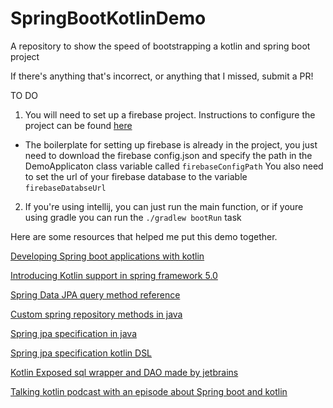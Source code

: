 # SpringBootKotlinDemo
A repository to show the speed of bootstrapping a kotlin and spring boot project

If there's anything that's incorrect, or anything that I missed, submit a PR!


TO DO

1. You will need to set up a firebase project. Instructions to configure the project can be found [here](https://firebase.google.com/docs/admin/setup)

- The boilerplate for setting up firebase is already in the project, you just need to download the firebase config.json and specify the path in the DemoApplicaton class variable called `firebaseConfigPath`
You also need to set the url of your firebase database to the variable `firebaseDatabseUrl` 

2. If you're using intellij, you can just run the main function, or if youre using gradle you can run the `./gradlew bootRun` task

Here are some resources that helped me put this demo together.


[Developing Spring boot applications with kotlin](https://spring.io/blog/2016/02/15/developing-spring-boot-applications-with-kotlin)

[Introducing Kotlin support in spring framework 5.0](https://spring.io/blog/2017/01/04/introducing-kotlin-support-in-spring-framework-5-0)

[Spring Data JPA query method reference](http://docs.spring.io/spring-data/jpa/docs/current/reference/html/#jpa.query-methods.query-creation)

[Custom spring repository methods in java](http://stackoverflow.com/questions/11880924/how-to-add-custom-method-to-spring-data-jpa)

[Spring jpa specification in java](https://spring.io/blog/2011/04/26/advanced-spring-data-jpa-specifications-and-querydsl/)

[Spring jpa specification kotlin DSL](https://github.com/consoleau/kotlin-jpa-specification-dsl)

[Kotlin Exposed sql wrapper and DAO made by jetbrains](https://github.com/JetBrains/Exposed)

[Talking kotlin podcast with an episode about Spring boot and kotlin](http://talkingkotlin.com/spring-boot-with-sebastian-delueze/)

